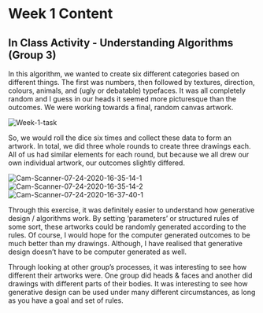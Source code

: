# Week 1 Content

## In Class Activity - Understanding Algorithms (Group 3)

In this algorithm, we wanted to create six different categories based on different things. The first was numbers, then followed by textures, direction, colours, animals, and (ugly or debatable) typefaces. It was all completely random and I guess in our heads it seemed more picturesque than the outcomes. We were working towards a final, random canvas artwork.

<img src="https://i.ibb.co/c2Xdd6y/Week-1-task.png" alt="Week-1-task" border="0">

So, we would roll the dice six times and collect these data to form an artwork. In total, we did three whole rounds to create three drawings each. All of us had similar elements for each round, but because we all drew our own individual artwork, our outcomes slightly differed. 

<img src="https://i.ibb.co/qyQr4dL/Cam-Scanner-07-24-2020-16-35-14-1.jpg" alt="Cam-Scanner-07-24-2020-16-35-14-1" border="0">
<img src="https://i.ibb.co/wQ4SMwM/Cam-Scanner-07-24-2020-16-35-14-2.jpg" alt="Cam-Scanner-07-24-2020-16-35-14-2" border="0">
<img src="https://i.ibb.co/bKTJd8h/Cam-Scanner-07-24-2020-16-37-40-1.jpg" alt="Cam-Scanner-07-24-2020-16-37-40-1" border="0">

Through this exercise, it was definitely easier to understand how generative design / algorithms work. By setting ‘parameters’ or structured rules of some sort, these artworks could be randomly generated according to the rules. Of course, I would hope for the computer generated outcomes to be much better than my drawings. Although, I have realised that generative design doesn’t have to be computer generated as well.

Through looking at other group’s processes, it was interesting to see how different their artworks were. One group did heads & faces and another did drawings with different parts of their bodies. It was interesting to see how generative design can be used under many different circumstances, as long as you have a goal and set of rules.
